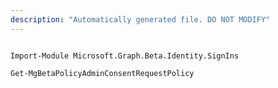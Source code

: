 ```yaml
---
description: "Automatically generated file. DO NOT MODIFY"
---
```


```powershellv2

Import-Module Microsoft.Graph.Beta.Identity.SignIns

Get-MgBetaPolicyAdminConsentRequestPolicy

```